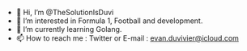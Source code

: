 - 👋 Hi, I’m @TheSolutionIsDuvi
- 👀 I’m interested in Formula 1, Football and development.
- 🌱 I’m currently learning Golang.
- 📫 How to reach me : Twitter or E-mail : evan.duvivier@icloud.com

<!---
TheSolutionIsDuvi/TheSolutionIsDuvi is a ✨ special ✨ repository because its `README.md` (this file) appears on your GitHub profile.
You can click the Preview link to take a look at your changes.
--->
